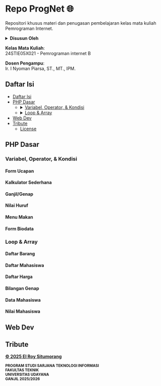 # Repo ProgNet 🌐
Repositori khusus materi dan penugasan pembelajaran kelas mata kuliah Pemrograman Internet.

<details><summary><b>Disusun Oleh</b></summary>El Roy Situmorang (2305551105)<br>[ <a href="https://github.com/el-ang"><b>GH</b></a> / <a href="https://www.instagram.com/el.ang_"><b>IG</b></a> / <a href="https://www.linkedin.com/in/el-ang"><b>LinkedIn</b></a> ]</details>

**Kelas Mata Kuliah**:<br>24STIE05X021 - Pemrograman internet B

**Dosen Pengampu**:<br>Ir. I Nyoman Piarsa, ST., MT., IPM.

## Daftar Isi
- [Daftar Isi](#daftar-isi)
- [PHP Dasar](#php-dasar)
   - <details><summary><a href="#variabel-operator--kondisi">Variabel, Operator, & Kondisi</a></summary><ul><li><a href="#form-ucapan">Form Ucapan</a></li><li><a href="#kalkulator-sederhana">Kalkulator Sederhana</a></li><li><a href="#ganjilgenap">Ganjil/Genap</a></li><li><a href="#nilai-huruf">Nilai Huruf</a></li><li><a href="#menu-makan">Menu Makan</a></li><li><a href="#form-biodata">Form Biodata</a></li></ul></details>
   - <details><summary><a href="#loop--array">Loop & Array</a></summary><ul><li><a href="#daftar-barang">Daftar Barang</a></li><li><a href="#daftar-mahasiswa">Daftar Mahasiswa</a></li><li><a href="#daftar-harga">Daftar Harga</a></li><li><a href="#bilangan-genap">Bilangan Genap</a></li><li><a href="#data-mahasiswa">Data Mahasiswa</a></li><li><a href="#nilai-mahasiswa">Nilai Mahasiswa</a></li></ul></details>
- [Web Dev](#web-dev)
- [Tribute](#tribute)
   - [License](LICENSE)

## PHP Dasar

### Variabel, Operator, & Kondisi

#### Form Ucapan

#### Kalkulator Sederhana

#### Ganjil/Genap

#### Nilai Huruf

#### Menu Makan

#### Form Biodata

### Loop & Array

#### Daftar Barang

#### Daftar Mahasiswa

#### Daftar Harga

#### Bilangan Genap

#### Data Mahasiswa

#### Nilai Mahasiswa

## Web Dev

## Tribute
[**© 2025 El Roy Situmorang**](LICENSE)

<sup><b>PROGRAM STUDI SARJANA TEKNOLOGI INFORMASI<br>FAKULTAS TEKNIK<br>UNIVERSITAS UDAYANA<br>GANJIL 2025/2026</b></sup>